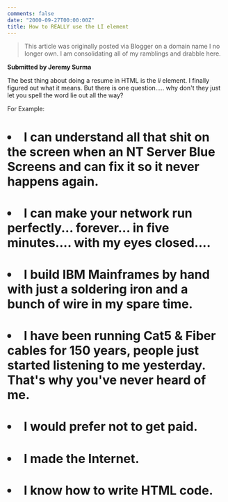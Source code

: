 ```yaml
---
comments: false
date: "2000-09-27T00:00:00Z"
title: How to REALLY use the LI element
---
```


> This article was originally posted via Blogger on a domain name I no longer own.  I am consolidating all of my ramblings and drabble here.

**Submitted by Jeremy Surma**

The best thing about doing a resume in HTML is the _li_ element. I finally figured out what it means. But there is one question..... why don't they just let you spell the word lie out all the way?

For Example: 
# <ul>
# <li>I can understand all that shit on the screen when an NT Server Blue Screens and can fix it so it never happens again.</li>
# <li>I can make your network run perfectly... forever... in five minutes.... with my eyes closed....</li>
# <li>I build IBM Mainframes by hand with just a soldering iron and a bunch of wire in my spare time.</li>
# <li/>I have been running Cat5 & Fiber cables for 150 years, people just started listening to me yesterday. That's why you've never heard of me.</li>
# <li>I would prefer not to get paid.</li>
# <li>I made the Internet.</li>
# <li>I know how to write HTML code.</li>
# </ul>